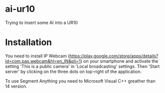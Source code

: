 # ai-ur10
Trying to insert some AI into a UR10


# Installation
You need to install IP Webcam (https://play.google.com/store/apps/details?id=com.pas.webcam&hl=en_IN&pli=1) on your smartphone and activate the setting 'This is a public camera' in 'Local broadcasting' settings. Then 'Start server' by clicking on the three dots on top-right of the application.

To use Segment Anything you need to Microsoft Visual C++ greather than 14 version.
